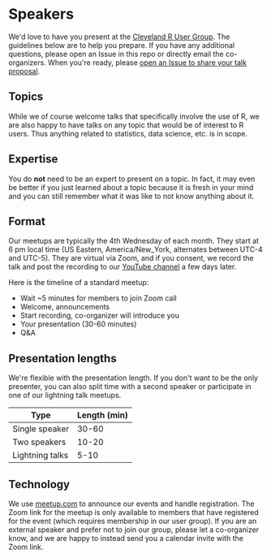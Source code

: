# Speakers

We'd love to have you present at the [Cleveland R User Group][meetup]. The
guidelines below are to help you prepare. If you have any additional questions,
please open an Issue in this repo or directly email the co-organizers. When
you're ready, please [open an Issue to share your talk proposal][talk-proposal].

[meetup]: https://www.meetup.com/Cleveland-UseR-Group
[talk-proposal]: https://github.com/ClevelandRUserGroup/speakers/issues/new?assignees=jdblischak&labels=speaker&template=talk-proposal.md&title=Talk+proposal%3A+

## Topics

While we of course welcome talks that specifically involve the use of R, we are
also happy to have talks on any topic that would be of interest to R users. Thus
anything related to statistics, data science, etc. is in scope.

## Expertise

You do **not** need to be an expert to present on a topic. In fact, it may even
be better if you just learned about a topic because it is fresh in your mind and
you can still remember what it was like to not know anything about it.

## Format

Our meetups are typically the 4th Wednesday of each month. They start at 6 pm
local time (US Eastern, America/New_York, alternates between UTC-4 and UTC-5).
They are virtual via Zoom, and if you consent, we record the talk and post the
recording to our [YouTube channel][youtube] a few days later.

[youtube]: https://www.youtube.com/@clevelandrusergroup

Here is the timeline of a standard meetup:

* Wait ~5 minutes for members to join Zoom call
* Welcome, announcements
* Start recording, co-organizer will introduce you
* Your presentation (30-60 minutes)
* Q&A

## Presentation lengths

We're flexible with the presentation length. If you don't want to be the only
presenter, you can also split time with a second speaker or participate in one
of our lightning talk meetups.

Type            | Length (min)
--------------- | ------------
Single speaker  | 30-60
Two speakers    | 10-20
Lightning talks | 5-10

## Technology

We use [meetup.com][meetup] to announce our events and handle registration. The
Zoom link for the meetup is only available to members that have registered for
the event (which requires membership in our user group). If you are an external
speaker and prefer not to join our group, please let a co-organizer know, and we
are happy to instead send you a calendar invite with the Zoom link.
